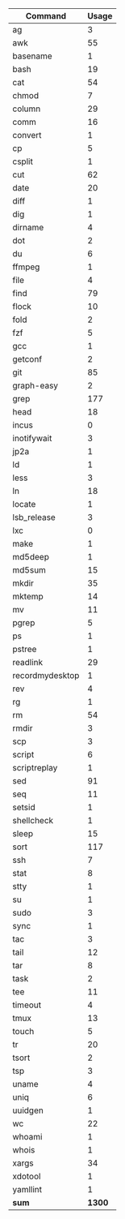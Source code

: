 | Command          | Usage     |
| ---              | ---       |
| ag               | 3         |
| awk              | 55        |
| basename         | 1         |
| bash             | 19        |
| cat              | 54        |
| chmod            | 7         |
| column           | 29        |
| comm             | 16        |
| convert          | 1         |
| cp               | 5         |
| csplit           | 1         |
| cut              | 62        |
| date             | 20        |
| diff             | 1         |
| dig              | 1         |
| dirname          | 4         |
| dot              | 2         |
| du               | 6         |
| ffmpeg           | 1         |
| file             | 4         |
| find             | 79        |
| flock            | 10        |
| fold             | 2         |
| fzf              | 5         |
| gcc              | 1         |
| getconf          | 2         |
| git              | 85        |
| graph-easy       | 2         |
| grep             | 177       |
| head             | 18        |
| incus            | 0         |
| inotifywait      | 3         |
| jp2a             | 1         |
| ld               | 1         |
| less             | 3         |
| ln               | 18        |
| locate           | 1         |
| lsb_release      | 3         |
| lxc              | 0         |
| make             | 1         |
| md5deep          | 1         |
| md5sum           | 15        |
| mkdir            | 35        |
| mktemp           | 14        |
| mv               | 11        |
| pgrep            | 5         |
| ps               | 1         |
| pstree           | 1         |
| readlink         | 29        |
| recordmydesktop  | 1         |
| rev              | 4         |
| rg               | 1         |
| rm               | 54        |
| rmdir            | 3         |
| scp              | 3         |
| script           | 6         |
| scriptreplay     | 1         |
| sed              | 91        |
| seq              | 11        |
| setsid           | 1         |
| shellcheck       | 1         |
| sleep            | 15        |
| sort             | 117       |
| ssh              | 7         |
| stat             | 8         |
| stty             | 1         |
| su               | 1         |
| sudo             | 3         |
| sync             | 1         |
| tac              | 3         |
| tail             | 12        |
| tar              | 8         |
| task             | 2         |
| tee              | 11        |
| timeout          | 4         |
| tmux             | 13        |
| touch            | 5         |
| tr               | 20        |
| tsort            | 2         |
| tsp              | 3         |
| uname            | 4         |
| uniq             | 6         |
| uuidgen          | 1         |
| wc               | 22        |
| whoami           | 1         |
| whois            | 1         |
| xargs            | 34        |
| xdotool          | 1         |
| yamllint         | 1         |
| __sum__          | __1300__  |

